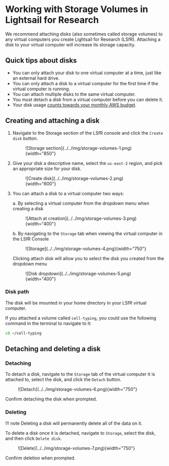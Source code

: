 # Working with Storage Volumes in Lightsail for Research

We recommend attaching disks (also sometimes called storage volumes) to any virtual computers you create Lightsail for Research (LSfR).
Attaching a disk to your virtual computer will increase its storage capacity.

## Quick tips about disks

- You can only attach your disk to one virtual computer at a time, just like an external hard drive.
- You can only attach a disk to a virtual computer for the first time if the virtual computer is running.
- You can attach multiple disks to the same virtual computer.
- You must detach a disk from a virtual computer before you can delete it.
- Your disk usage [counts towards your monthly AWS budget](../../getting-started/accessing-resources/getting-access-to-compute.md#monthly-budget).

## Creating and attaching a disk

1. Navigate to the Storage section of the LSfR console and click the `Create disk` button.

    <figure markdown="span">
        ![Storage section](../../img/storage-volumes-1.png){width="850"}
    </figure>

1. Give your disk a descriptive name, select the `us-east-2` region, and pick an appropriate size for your disk.

    <figure markdown="span">
        ![Create disk](../../img/storage-volumes-2.png){width="600"}
    </figure>

1. You can attach a disk to a virtual computer two ways:

    a\. By selecting a virtual computer from the dropdown menu when creating a disk

    <figure markdown="span">
        ![Attach at creation](../../img/storage-volumes-3.png){width="400"}
    </figure>

    b\. By navigating to the `Storage` tab when viewing the virtual computer in the LSfR Console

    <figure markdown="span">
        ![Storage](../../img/storage-volumes-4.png){width="750"}
    </figure>

      Clicking attach disk will allow you to select the disk you created from the dropdown menu

    <figure markdown="span">
        ![Disk dropdown](../../img/storage-volumes-5.png){width="400"}
    </figure>

### Disk path

The disk will be mounted in your home directory in your LSfR virtual computer.

If you attached a volume called `cell-typing`, you could use the following command in the terminal to navigate to it:

```sh
cd ~/cell-typing
```

## Detaching and deleting a disk

### Detaching

To detach a disk, navigate to the `Storage` tab of the virtual computer it is attached to, select the disk, and click the `Detach` button.

<figure markdown="span">
    ![Detach](../../img/storage-volumes-6.png){width="750"}
</figure>

Confirm detaching the disk when prompted.

### Deleting

!!! note
    Deleting a disk will permanently delete all of the data on it.

To delete a disk once it is detached, navigate to `Storage`, select the disk, and then click `Delete disk`.

<figure markdown="span">
    ![Delete](../../img/storage-volumes-7.png){width="750"}
</figure>

Confirm deletion when prompted.
